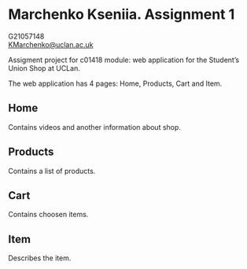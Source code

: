 # Marchenko Kseniia. Assignment 1

G21057148  
<KMarchenko@uclan.ac.uk>

Assigment project for c01418 module: web application for the Student’s Union Shop at UCLan.

The web application has 4 pages: Home, Products, Cart and Item.

## Home

Contains videos and another information about shop.

## Products

Contains a list of products.

## Cart

Contains choosen items.

## Item

Describes the item.
